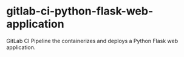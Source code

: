 # gitlab-ci-python-flask-web-application
GitLab CI Pipeline the containerizes and deploys a Python Flask web application. 
